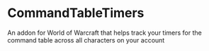 # CommandTableTimers
An addon for World of Warcraft that helps track your timers for the command table across all characters on your account
